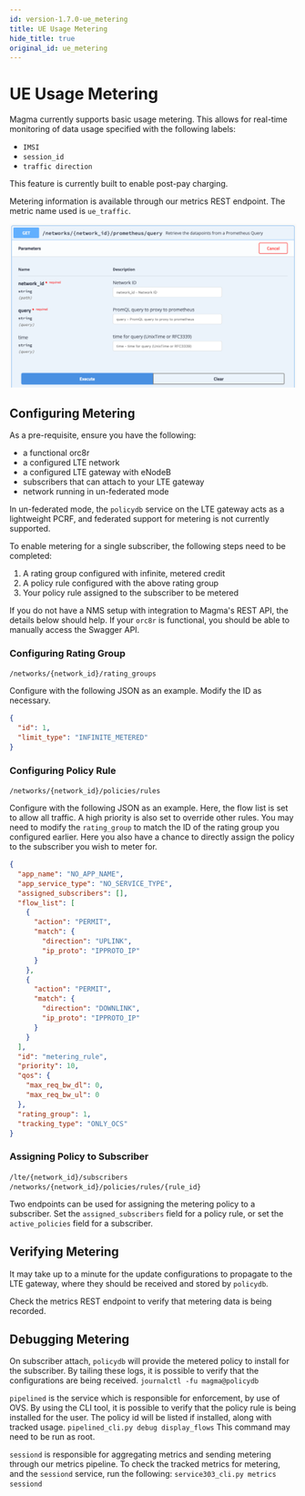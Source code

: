 ```yaml
---
id: version-1.7.0-ue_metering
title: UE Usage Metering
hide_title: true
original_id: ue_metering
---
```


# UE Usage Metering

Magma currently supports basic usage metering. This allows for real-time
monitoring of data usage specified with the following labels:

- `IMSI`
- `session_id`
- `traffic direction`

This feature is currently built to enable post-pay charging.

Metering information is available through our metrics REST endpoint.
The metric name used is `ue_traffic`.

![Swagger REST API Endpoint](../../../../readmes/assets/ue_metering.png)

## Configuring Metering

As a pre-requisite, ensure you have the following:

- a functional orc8r
- a configured LTE network
- a configured LTE gateway with eNodeB
- subscribers that can attach to your LTE gateway
- network running in un-federated mode

In un-federated mode, the `policydb` service on the LTE gateway acts
as a lightweight PCRF, and federated support for metering is not currently
supported.

To enable metering for a single subscriber,
the following steps need to be completed:

1. A rating group configured with infinite, metered credit
2. A policy rule configured with the above rating group
3. Your policy rule assigned to the subscriber to be metered

If you do not have a NMS setup with integration to Magma's REST API, the
details below should help. If your `orc8r` is functional, you should be able to
manually access the Swagger API.

### Configuring Rating Group

`/networks/{network_id}/rating_groups`

Configure with the following JSON as an example. Modify the ID as necessary.

```json
{
  "id": 1,
  "limit_type": "INFINITE_METERED"
}
```

### Configuring Policy Rule

`/networks/{network_id}/policies/rules`

Configure with the following JSON as an example. Here, the flow list is set
to allow all traffic. A high priority is also set to override other rules.
You may need to modify the `rating_group` to match the ID of the rating group
you configured earlier. Here you also have a chance to directly assign the
policy to the subscriber you wish to meter for.

```json
{
  "app_name": "NO_APP_NAME",
  "app_service_type": "NO_SERVICE_TYPE",
  "assigned_subscribers": [],
  "flow_list": [
    {
      "action": "PERMIT",
      "match": {
        "direction": "UPLINK",
        "ip_proto": "IPPROTO_IP"
      }
    },
    {
      "action": "PERMIT",
      "match": {
        "direction": "DOWNLINK",
        "ip_proto": "IPPROTO_IP"
      }
    }
  ],
  "id": "metering_rule",
  "priority": 10,
  "qos": {
    "max_req_bw_dl": 0,
    "max_req_bw_ul": 0
  },
  "rating_group": 1,
  "tracking_type": "ONLY_OCS"
}
```

### Assigning Policy to Subscriber

`/lte/{network_id}/subscribers`
`/networks/{network_id}/policies/rules/{rule_id}`

Two endpoints can be used for assigning the metering policy to a subscriber.
Set the `assigned_subscribers` field for a policy rule, or set the
`active_policies` field for a subscriber.

## Verifying Metering

It may take up to a minute for the update configurations to propagate to
the LTE gateway, where they should be received and stored by `policydb`.

Check the metrics REST endpoint to verify that metering data is being recorded.

## Debugging Metering

On subscriber attach, `policydb` will provide the metered policy to install for
the subscriber. By tailing these logs, it is possible to verify that the
configurations are being received.
`journalctl -fu magma@policydb`

`pipelined` is the service which is responsible for enforcement, by use of OVS.
By using the CLI tool, it is possible to verify that the policy rule is being
installed for the user. The policy id will be listed if installed, along with
tracked usage.
`pipelined_cli.py debug display_flows`
This command may need to be run as root.

`sessiond` is responsible for aggregating metrics and sending metering through
our metrics pipeline. To check the tracked metrics for metering, and the
`sessiond` service, run the following:
`service303_cli.py metrics sessiond`
